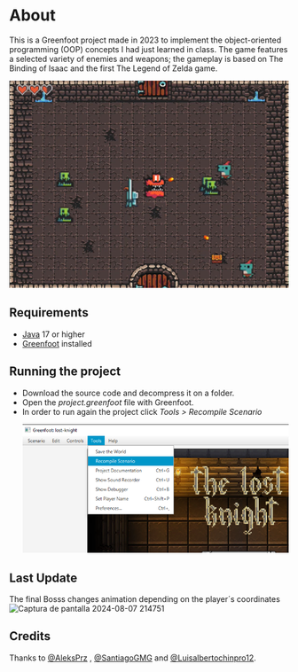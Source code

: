 # About
This is a Greenfoot project made in 2023 to implement the object-oriented programming (OOP) concepts I had just learned in class.
The game features a selected variety of enemies and weapons; the gameplay is based on The Binding of Isaac and the first The Legend of Zelda game.

<p align="center">
  <img src="readme_img/ingame.png" alt="Descripción opcional de la imagen" />
</p>

## Requirements
- [Java](https://www.oracle.com/mx/java/technologies/downloads/ "Java") 17 or higher
- [Greenfoot](https://www.greenfoot.org/home "Greenfoot") installed

## Running the project
- Download the source code and decompress it on a folder.
- Open the _project.greenfoot_ file with Greenfoot.
- In order to run again the project click _Tools > Recompile Scenario_ <p align="center">
  <img src="readme_img/recompile.png" alt="Descripción opcional de la imagen" />
</p>

## Last Update
The final Bosss changes animation depending on the player´s coordinates
![Captura de pantalla 2024-08-07 214751](https://github.com/user-attachments/assets/d9b34b94-a109-40a2-bc9c-d9b1435297af)


## Credits
Thanks to [@AleksPrz](https://github.com/AleksPrz/) , [@SantiagoGMG](https://github.com/SantiagoGMG) and [@Luisalbertochinpro12](https://github.com/Luisalbertochinpro12).
